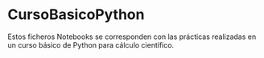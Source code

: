 # CursoBasicoPython

Estos ficheros Notebooks se corresponden con las prácticas realizadas en un curso básico de Python para cálculo científico.
